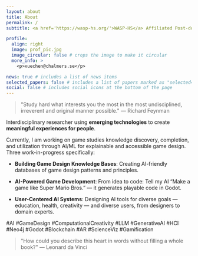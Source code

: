 ```yaml
---
layout: about
title: About
permalink: /
subtitle: <a href='https://wasp-hs.org/'>WASP-HS</a> Affiliated Post-doctoral Fellow @ <a href='https://www.chalmers.se/en/persons/xuechen/'>Chalmers University of Technology <br><br> </a>

profile:
  align: right
  image: prof_pic.jpg
  image_circular: false # crops the image to make it circular
  more_info: >
    <p>xuechen@chalmers.se</p>

news: true # includes a list of news items
selected_papers: false # includes a list of papers marked as "selected={true}"
social: false # includes social icons at the bottom of the page
---
```


> "Study hard what interests you the most in the most undisciplined, irreverent and original manner possible."
> — Richard Feynman


Interdisciplinary researcher using **emerging technologies** to create **meaningful experiences for people**.

Currently, I am working on game studies knowledge discovery, completion, and utilization through AI/ML for explainable and accessible game design. Three work-in-progress specifically:

- **Building Game Design Knowledge Bases**: Creating AI-friendly databases of game design patterns and principles.

- **AI-Powered Game Development**: From idea to code: Tell my AI “Make a game like Super Mario Bros.” — it generates playable code in Godot.

- **User-Centered AI Systems**: Designing AI tools for diverse goals — education, health, creativity — and diverse users, from designers to domain experts.

#AI #GameDesign #ComputationalCreativity #LLM #GenerativeAI #HCI #Neo4j #Godot #Blockchain #AR #ScienceViz #Gamification


> "How could you describe this heart in words without filling a whole book?"
> — Leonard da Vinci
